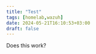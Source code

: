 ```yaml
---
title: "Test"
tags: [homelab,wazuh]
date: 2024-05-21T16:10:53+03:00
draft: false
---
```


Does this work? 
